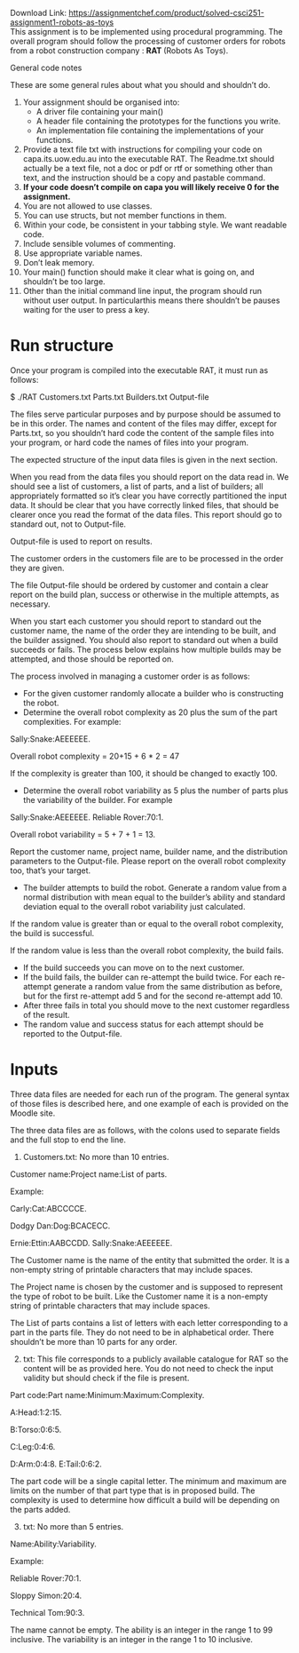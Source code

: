 Download Link: https://assignmentchef.com/product/solved-csci251-assignment1-robots-as-toys
<br>
This assignment is to be implemented using procedural programming. The overall program should follow the processing of customer orders for robots from a robot construction company : <strong>RAT </strong>(Robots As Toys).

General code notes

These are some general rules about what you should and shouldn’t do.

<ol>

 <li>Your assignment should be organised into:

  <ul>

   <li>A driver file containing your main()</li>

   <li>A header file containing the prototypes for the functions you write.</li>

   <li>An implementation file containing the implementations of your functions.</li>

  </ul></li>

 <li>Provide a text file txt with instructions for compiling your code on capa.its.uow.edu.au into the executable RAT. The Readme.txt should actually be a text file, not a doc or pdf or rtf or something other than text, and the instruction should be a copy and pastable command.</li>

 <li><strong>If your code doesn’t compile on capa you will likely receive 0 for the assignment.</strong></li>

 <li>You are not allowed to use classes.</li>

 <li>You can use structs, but not member functions in them.</li>

 <li>Within your code, be consistent in your tabbing style. We want readable code.</li>

 <li>Include sensible volumes of commenting.</li>

 <li>Use appropriate variable names.</li>

 <li>Don’t leak memory.</li>

 <li>Your main() function should make it clear what is going on, and shouldn’t be too large.</li>

 <li>Other than the initial command line input, the program should run without user output. In particularthis means there shouldn’t be pauses waiting for the user to press a key.</li>

</ol>

<h1>Run structure</h1>

Once your program is compiled into the executable RAT, it must run as follows:

$ ./RAT Customers.txt Parts.txt Builders.txt Output-file

The files serve particular purposes and by purpose should be assumed to be in this order. The names and content of the files may differ, except for Parts.txt, so you shouldn’t hard code the content of the sample files into your program, or hard code the names of files into your program.

The expected structure of the input data files is given in the next section.

When you read from the data files you should report on the data read in. We should see a list of customers, a list of parts, and a list of builders; all appropriately formatted so it’s clear you have correctly partitioned the input data. It should be clear that you have correctly linked files, that should be clearer once you read the format of the data files. This report should go to standard out, not to Output-file.

Output-file is used to report on results.

The customer orders in the customers file are to be processed in the order they are given.

The file Output-file should be ordered by customer and contain a clear report on the build plan, success or otherwise in the multiple attempts, as necessary.

When you start each customer you should report to standard out the customer name, the name of the order they are intending to be built, and the builder assigned. You should also report to standard out when a build succeeds or fails. The process below explains how multiple builds may be attempted, and those should be reported on.

The process involved in managing a customer order is as follows:

<ul>

 <li>For the given customer randomly allocate a builder who is constructing the robot.</li>

 <li>Determine the overall robot complexity as 20 plus the sum of the part complexities. For example:</li>

</ul>

Sally:Snake:AEEEEEE.

Overall robot complexity = 20+15 + 6 * 2 = 47

If the complexity is greater than 100, it should be changed to exactly 100.

<ul>

 <li>Determine the overall robot variability as 5 plus the number of parts plus the variability of the builder. For example</li>

</ul>

Sally:Snake:AEEEEEE. Reliable Rover:70:1.

Overall robot variability = 5 + 7 + 1 = 13.

Report the customer name, project name, builder name, and the distribution parameters to the Output-file. Please report on the overall robot complexity too, that’s your target.

<ul>

 <li>The builder attempts to build the robot. Generate a random value from a normal distribution with mean equal to the builder’s ability and standard deviation equal to the overall robot variability just calculated.</li>

</ul>

If the random value is greater than or equal to the overall robot complexity, the build is successful.

If the random value is less than the overall robot complexity, the build fails.

<ul>

 <li>If the build succeeds you can move on to the next customer.</li>

 <li>If the build fails, the builder can re-attempt the build twice. For each re-attempt generate a random value from the same distribution as before, but for the first re-attempt add 5 and for the second re-attempt add 10.</li>

 <li>After three fails in total you should move to the next customer regardless of the result.</li>

 <li>The random value and success status for each attempt should be reported to the Output-file.</li>

</ul>

<h1>Inputs</h1>

Three data files are needed for each run of the program. The general syntax of those files is described here, and one example of each is provided on the Moodle site.

The three data files are as follows, with the colons used to separate fields and the full stop to end the line.

<ol>

 <li>Customers.txt: No more than 10 entries.</li>

</ol>

Customer name:Project name:List of parts.

Example:

Carly:Cat:ABCCCCE.

Dodgy Dan:Dog:BCACECC.

Ernie:Ettin:AABCCDD. Sally:Snake:AEEEEEE.

The Customer name is the name of the entity that submitted the order. It is a non-empty string of printable characters that may include spaces.

The Project name is chosen by the customer and is supposed to represent the type of robot to be built. Like the Customer name it is a non-empty string of printable characters that may include spaces.

The List of parts contains a list of letters with each letter corresponding to a part in the parts file. They do not need to be in alphabetical order. There shouldn’t be more than 10 parts for any order.

<ol start="2">

 <li>txt: This file corresponds to a publicly available catalogue for RAT so the content will be as provided here. You do not need to check the input validity but should check if the file is present.</li>

</ol>

Part code:Part name:Minimum:Maximum:Complexity.

A:Head:1:2:15.

B:Torso:0:6:5.

C:Leg:0:4:6.

D:Arm:0:4:8. E:Tail:0:6:2.

The part code will be a single capital letter. The minimum and maximum are limits on the number of that part type that is in proposed build. The complexity is used to determine how difficult a build will be depending on the parts added.

<ol start="3">

 <li>txt: No more than 5 entries.</li>

</ol>

Name:Ability:Variability.

Example:

Reliable Rover:70:1.

Sloppy Simon:20:4.

Technical Tom:90:3.

The name cannot be empty. The ability is an integer in the range 1 to 99 inclusive. The variability is an integer in the range 1 to 10 inclusive.